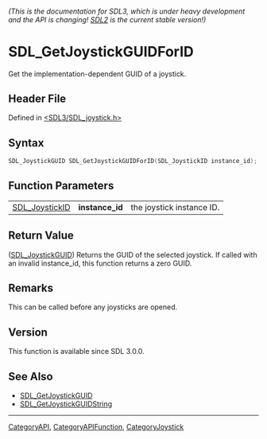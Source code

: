 ###### (This is the documentation for SDL3, which is under heavy development and the API is changing! [SDL2](https://wiki.libsdl.org/SDL2/) is the current stable version!)
# SDL_GetJoystickGUIDForID

Get the implementation-dependent GUID of a joystick.

## Header File

Defined in [<SDL3/SDL_joystick.h>](https://github.com/libsdl-org/SDL/blob/main/include/SDL3/SDL_joystick.h)

## Syntax

```c
SDL_JoystickGUID SDL_GetJoystickGUIDForID(SDL_JoystickID instance_id);
```

## Function Parameters

|                                  |                 |                           |
| -------------------------------- | --------------- | ------------------------- |
| [SDL_JoystickID](SDL_JoystickID) | **instance_id** | the joystick instance ID. |

## Return Value

([SDL_JoystickGUID](SDL_JoystickGUID)) Returns the GUID of the selected
joystick. If called with an invalid instance_id, this function returns a
zero GUID.

## Remarks

This can be called before any joysticks are opened.

## Version

This function is available since SDL 3.0.0.

## See Also

- [SDL_GetJoystickGUID](SDL_GetJoystickGUID)
- [SDL_GetJoystickGUIDString](SDL_GetJoystickGUIDString)

----
[CategoryAPI](CategoryAPI), [CategoryAPIFunction](CategoryAPIFunction), [CategoryJoystick](CategoryJoystick)

